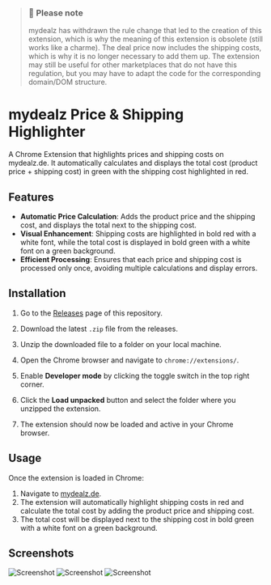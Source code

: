 > ### 👀 Please note
> mydealz has withdrawn the rule change that led to the creation of this extension, which is why the meaning of this extension is obsolete (still works like a charme). The deal price now includes the shipping costs, which is why it is no longer necessary to add them up. The extension may still be useful for other marketplaces that do not have this regulation, but you may have to adapt the code for the corresponding domain/DOM structure.

# mydealz Price & Shipping Highlighter

A Chrome Extension that highlights prices and shipping costs on mydealz.de. It automatically calculates and displays the total cost (product price + shipping cost) in green with the shipping cost highlighted in red.

## Features

- **Automatic Price Calculation**: Adds the product price and the shipping cost, and displays the total next to the shipping cost.
- **Visual Enhancement**: Shipping costs are highlighted in bold red with a white font, while the total cost is displayed in bold green with a white font on a green background.
- **Efficient Processing**: Ensures that each price and shipping cost is processed only once, avoiding multiple calculations and display errors.

## Installation

1. Go to the [Releases](https://github.com/tareq-halaby/mydealz_highlighter/releases) page of this repository.

2. Download the latest `.zip` file from the releases.

3. Unzip the downloaded file to a folder on your local machine.

4. Open the Chrome browser and navigate to `chrome://extensions/`.

5. Enable **Developer mode** by clicking the toggle switch in the top right corner.

6. Click the **Load unpacked** button and select the folder where you unzipped the extension.

7. The extension should now be loaded and active in your Chrome browser.

## Usage

Once the extension is loaded in Chrome:

1. Navigate to [mydealz.de](https://www.mydealz.de).
2. The extension will automatically highlight shipping costs in red and calculate the total cost by adding the product price and shipping cost.
3. The total cost will be displayed next to the shipping cost in bold green with a white font on a green background.

## Screenshots

![Screenshot](https://raw.githubusercontent.com/tareq-halaby/mydealz_highlighter/main/demo/example1.png "Screenshot")
![Screenshot](https://raw.githubusercontent.com/tareq-halaby/mydealz_highlighter/main/demo/example2.png "Screenshot")
![Screenshot](https://raw.githubusercontent.com/tareq-halaby/mydealz_highlighter/main/demo/example3.png "Screenshot")
